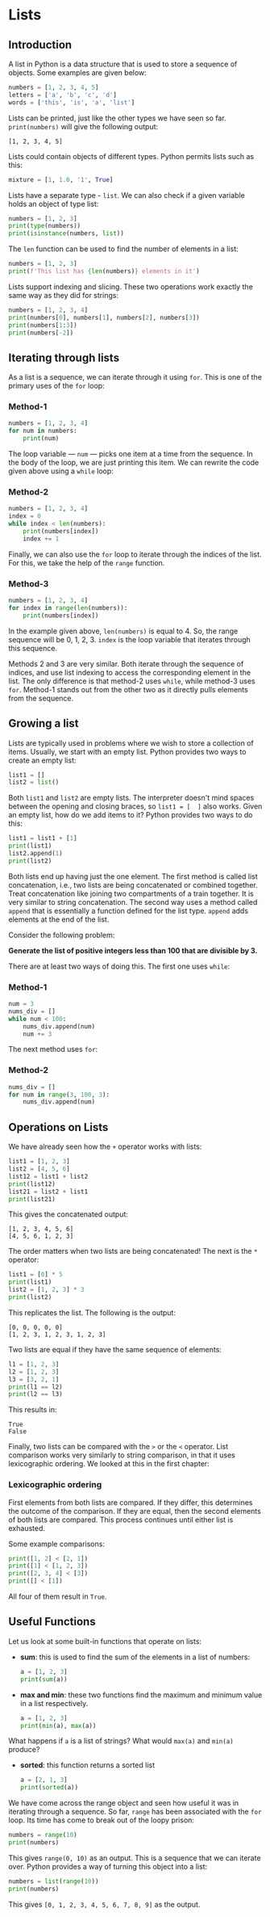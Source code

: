 # Lists

## Introduction

A list in Python is a data structure that is used to store a sequence of objects. Some examples are given below:

```python
numbers = [1, 2, 3, 4, 5]
letters = ['a', 'b', 'c', 'd']
words = ['this', 'is', 'a', 'list']
```

Lists can be printed, just like the other types we have seen so far. `print(numbers)` will give the following output:

```
[1, 2, 3, 4, 5]
```

Lists could contain objects of different types. Python permits lists such as this:

```python
mixture = [1, 1.0, '1', True]
```

Lists have a separate type - `list`. We can also check if a given variable holds an object of type list:

```python
numbers = [1, 2, 3]
print(type(numbers))
print(isinstance(numbers, list))
```

The `len` function can be used to find the number of elements in a list:

```python
numbers = [1, 2, 3]
print(f'This list has {len(numbers)} elements in it')
```

Lists support indexing and slicing. These two operations work exactly the same way as they did for strings:

```python
numbers = [1, 2, 3, 4]
print(numbers[0], numbers[1], numbers[2], numbers[3])
print(numbers[1:3])
print(numbers[-2])
```

## Iterating through lists

As a list is a sequence, we can iterate through it using `for`. This is one of the primary uses of the `for` loop:

### Method-1

```python
numbers = [1, 2, 3, 4]
for num in numbers:
    print(num)
```

The loop variable — `num` — picks one item at a time from the sequence. In the body of the loop, we are just printing this item. We can rewrite the code given above using a `while` loop:

### Method-2

```python
numbers = [1, 2, 3, 4]
index = 0
while index < len(numbers):
    print(numbers[index])
    index += 1
```

Finally, we can also use the `for` loop to iterate through the indices of the list. For this, we take the help of the `range` function.

### Method-3

```python
numbers = [1, 2, 3, 4]
for index in range(len(numbers)):
    print(numbers[index])
```

In the example given above, `len(numbers)` is equal to 4. So, the range sequence will be 0, 1, 2, 3. `index` is the loop variable that iterates through this sequence.

Methods 2 and 3 are very similar. Both iterate through the sequence of indices, and use list indexing to access the corresponding element in the list. The only difference is that method-2 uses `while`, while method-3 uses `for`. Method-1 stands out from the other two as it directly pulls elements from the sequence.

## Growing a list

Lists are typically used in problems where we wish to store a collection of items. Usually, we start with an empty list. Python provides two ways to create an empty list:

```python
list1 = []
list2 = list()
```

Both `list1` and `list2` are empty lists. The interpreter doesn't mind spaces between the opening and closing braces, so `list1 = [  ]` also works. Given an empty list, how do we add items to it? Python provides two ways to do this:

```python
list1 = list1 + [1]
print(list1)
list2.append(1)
print(list2)
```

Both lists end up having just the one element. The first method is called list concatenation, i.e., two lists are being concatenated or combined together. Treat concatenation like joining two compartments of a train together. It is very similar to string concatenation. The second way uses a method called `append` that is essentially a function defined for the list type. `append` adds elements at the end of the list.

Consider the following problem:

**Generate the list of positive integers less than 100 that are divisible by 3.**

There are at least two ways of doing this. The first one uses `while`:

### Method-1

```python
num = 3
nums_div = []
while num < 100:
    nums_div.append(num)
    num += 3
```

The next method uses `for`:

### Method-2

```python
nums_div = []
for num in range(3, 100, 3):
    nums_div.append(num)
```

## Operations on Lists

We have already seen how the `+` operator works with lists:

```python
list1 = [1, 2, 3]
list2 = [4, 5, 6]
list12 = list1 + list2
print(list12)
list21 = list2 + list1
print(list21)
```

This gives the concatenated output:

```
[1, 2, 3, 4, 5, 6]
[4, 5, 6, 1, 2, 3]
```

The order matters when two lists are being concatenated! The next is the `*` operator:

```python
list1 = [0] * 5
print(list1)
list2 = [1, 2, 3] * 3
print(list2)
```

This replicates the list. The following is the output:

```
[0, 0, 0, 0, 0]
[1, 2, 3, 1, 2, 3, 1, 2, 3]
```

Two lists are equal if they have the same sequence of elements:

```python
l1 = [1, 2, 3]
l2 = [1, 2, 3]
l3 = [3, 2, 1]
print(l1 == l2)
print(l2 == l3)
```

This results in:

```
True
False
```

Finally, two lists can be compared with the `>` or the `<` operator. List comparison works very similarly to string comparison, in that it uses lexicographic ordering. We looked at this in the first chapter:

### Lexicographic ordering

First elements from both lists are compared. If they differ, this determines the outcome of the comparison. If they are equal, then the second elements of both lists are compared. This process continues until either list is exhausted.

Some example comparisons:

```python
print([1, 2] < [2, 1])
print([1] < [1, 2, 3])
print([2, 3, 4] < [3])
print([] < [1])
```

All four of them result in `True`.

## Useful Functions

Let us look at some built-in functions that operate on lists:

- **sum**: this is used to find the sum of the elements in a list of numbers:
  ```python
  a = [1, 2, 3]
  print(sum(a))
  ```
- **max and min**: these two functions find the maximum and minimum value in a list respectively.
  ```python
  a = [1, 2, 3]
  print(min(a), max(a))
  ```

What happens if `a` is a list of strings? What would `max(a)` and `min(a)` produce?

- **sorted**: this function returns a sorted list
  ```python
  a = [2, 1, 3]
  print(sorted(a))
  ```

We have come across the range object and seen how useful it was in iterating through a sequence. So far, `range` has been associated with the `for` loop. Its time has come to break out of the loopy prison:

```python
numbers = range(10)
print(numbers)
```

This gives `range(0, 10)` as an output. This is a sequence that we can iterate over. Python provides a way of turning this object into a list:

```python
numbers = list(range(10))
print(numbers)
```

This gives `[0, 1, 2, 3, 4, 5, 6, 7, 8, 9]` as the output.
